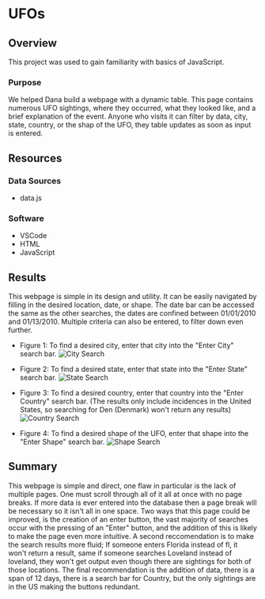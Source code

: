 # UFOs
## Overview
This project was used to gain familiarity with basics of JavaScript. 
### Purpose
We helped Dana build a webpage with a dynamic table. This page contains numerous UFO sightings, where they occurred, what they looked like, and a brief explanation of the event. Anyone who visits it can filter by data, city, state, country, or the shap of the UFO, they table updates as soon as input is entered. 

## Resources
### Data Sources
- data.js
### Software
- VSCode 
- HTML
- JavaScript

## Results
This webpage is simple in its design and utility. It can be easily navigated by filling in the desired location, date, or shape. The date bar can be accessed the same as the other searches, the dates are confined between 01/01/2010 and 01/13/2010. Multiple criteria can also be entered, to filter down even further. 
- Figure 1: To find a desired city, enter that city into the "Enter City" search bar.
![City Search](https://user-images.githubusercontent.com/106715300/189179115-49c11616-0ab5-497a-8e0e-c25ae736dfe6.png)

- Figure 2: To find a desired state, enter that state into the "Enter State" search bar.
![State Search](https://user-images.githubusercontent.com/106715300/189179793-a67519c7-bb80-4e20-9913-d607005bdbed.png)

- Figure 3: To find a desired country, enter that country into the "Enter Country" search bar. (The results only include incidences in the United States, so searching for Den (Denmark) won't return any results)
![Country Search](https://user-images.githubusercontent.com/106715300/189180112-7cb17bdf-def1-45dc-8678-fd1b1ffbc6fd.png)

- Figure 4: To find a desired shape of the UFO, enter that shape into the "Enter Shape" search bar.
![Shape Search](https://user-images.githubusercontent.com/106715300/189180365-037b2cb1-2d6f-461a-8e78-411b2d3d22af.png)

## Summary
This webpage is simple and direct, one flaw in particular is the lack of multiple pages. One must scroll through all of it all at once with no page breaks. If more data is ever entered into the database then a page break will be necessary so it isn't all in one space. Two ways that this page could be improved, is the creation of an enter button, the vast majority of searches occur with the pressing of an "Enter" button, and the addition of this is likely to make the page even more intuitive. A second reccomendation is to make the search results more fluid; If someone enters Florida instead of fl, it won't return a result, same if someone searches Loveland instead of loveland, they won't get output even though there are sightings for both of those locations. The final recommendation is the addition of data, there is a span of 12 days, there is a search bar for Country, but the only sightings are in the US making the buttons redundant.

  
